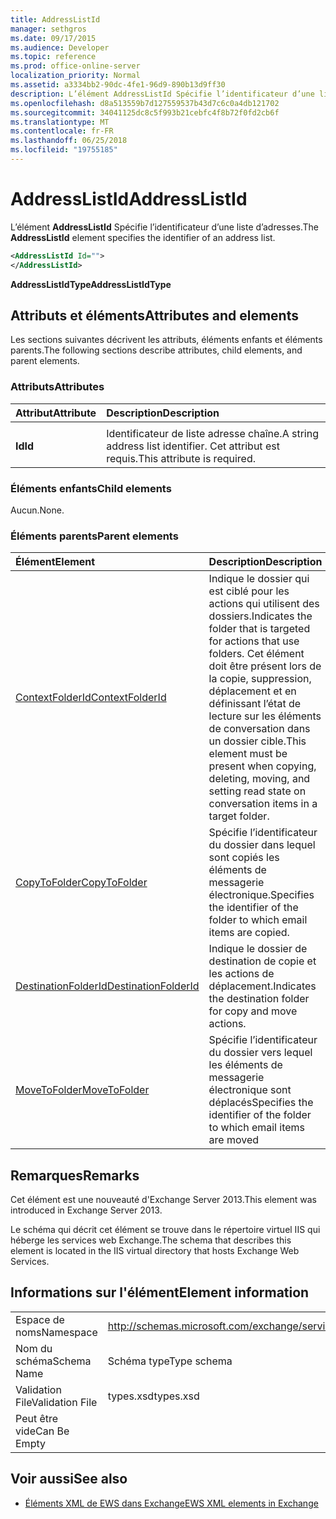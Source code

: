 ```yaml
---
title: AddressListId
manager: sethgros
ms.date: 09/17/2015
ms.audience: Developer
ms.topic: reference
ms.prod: office-online-server
localization_priority: Normal
ms.assetid: a3334bb2-90dc-4fe1-96d9-890b13d9ff30
description: L’élément AddressListId Spécifie l’identificateur d’une liste d’adresses.
ms.openlocfilehash: d8a513559b7d127559537b43d7c6c0a4db121702
ms.sourcegitcommit: 34041125dc8c5f993b21cebfc4f8b72f0fd2cb6f
ms.translationtype: MT
ms.contentlocale: fr-FR
ms.lasthandoff: 06/25/2018
ms.locfileid: "19755185"
---
```

# <a name="addresslistid"></a><span data-ttu-id="80221-103">AddressListId</span><span class="sxs-lookup"><span data-stu-id="80221-103">AddressListId</span></span>

<span data-ttu-id="80221-104">L’élément **AddressListId** Spécifie l’identificateur d’une liste d’adresses.</span><span class="sxs-lookup"><span data-stu-id="80221-104">The **AddressListId** element specifies the identifier of an address list.</span></span> 
  
```XML
<AddressListId Id="">
</AddressListId>
```

 <span data-ttu-id="80221-105">**AddressListIdType**</span><span class="sxs-lookup"><span data-stu-id="80221-105">**AddressListIdType**</span></span>
## <a name="attributes-and-elements"></a><span data-ttu-id="80221-106">Attributs et éléments</span><span class="sxs-lookup"><span data-stu-id="80221-106">Attributes and elements</span></span>

<span data-ttu-id="80221-107">Les sections suivantes décrivent les attributs, éléments enfants et éléments parents.</span><span class="sxs-lookup"><span data-stu-id="80221-107">The following sections describe attributes, child elements, and parent elements.</span></span>
  
### <a name="attributes"></a><span data-ttu-id="80221-108">Attributs</span><span class="sxs-lookup"><span data-stu-id="80221-108">Attributes</span></span>

|<span data-ttu-id="80221-109">**Attribut**</span><span class="sxs-lookup"><span data-stu-id="80221-109">**Attribute**</span></span>|<span data-ttu-id="80221-110">**Description**</span><span class="sxs-lookup"><span data-stu-id="80221-110">**Description**</span></span>|
|:-----|:-----|
|<span data-ttu-id="80221-111">
  **Id**</span><span class="sxs-lookup"><span data-stu-id="80221-111">**Id**</span></span> <br/> |<span data-ttu-id="80221-112">Identificateur de liste adresse chaîne.</span><span class="sxs-lookup"><span data-stu-id="80221-112">A string address list identifier.</span></span> <span data-ttu-id="80221-113">Cet attribut est requis.</span><span class="sxs-lookup"><span data-stu-id="80221-113">This attribute is required.</span></span>  <br/> |
   
### <a name="child-elements"></a><span data-ttu-id="80221-114">Éléments enfants</span><span class="sxs-lookup"><span data-stu-id="80221-114">Child elements</span></span>

<span data-ttu-id="80221-115">Aucun.</span><span class="sxs-lookup"><span data-stu-id="80221-115">None.</span></span>
  
### <a name="parent-elements"></a><span data-ttu-id="80221-116">Éléments parents</span><span class="sxs-lookup"><span data-stu-id="80221-116">Parent elements</span></span>

|<span data-ttu-id="80221-117">**Élément**</span><span class="sxs-lookup"><span data-stu-id="80221-117">**Element**</span></span>|<span data-ttu-id="80221-118">**Description**</span><span class="sxs-lookup"><span data-stu-id="80221-118">**Description**</span></span>|
|:-----|:-----|
|[<span data-ttu-id="80221-119">ContextFolderId</span><span class="sxs-lookup"><span data-stu-id="80221-119">ContextFolderId</span></span>](contextfolderid.md) <br/> |<span data-ttu-id="80221-120">Indique le dossier qui est ciblé pour les actions qui utilisent des dossiers.</span><span class="sxs-lookup"><span data-stu-id="80221-120">Indicates the folder that is targeted for actions that use folders.</span></span> <span data-ttu-id="80221-121">Cet élément doit être présent lors de la copie, suppression, déplacement et en définissant l’état de lecture sur les éléments de conversation dans un dossier cible.</span><span class="sxs-lookup"><span data-stu-id="80221-121">This element must be present when copying, deleting, moving, and setting read state on conversation items in a target folder.</span></span>  <br/> |
|[<span data-ttu-id="80221-122">CopyToFolder</span><span class="sxs-lookup"><span data-stu-id="80221-122">CopyToFolder</span></span>](copytofolder.md) <br/> |<span data-ttu-id="80221-123">Spécifie l’identificateur du dossier dans lequel sont copiés les éléments de messagerie électronique.</span><span class="sxs-lookup"><span data-stu-id="80221-123">Specifies the identifier of the folder to which email items are copied.</span></span>  <br/> |
|[<span data-ttu-id="80221-124">DestinationFolderId</span><span class="sxs-lookup"><span data-stu-id="80221-124">DestinationFolderId</span></span>](destinationfolderid.md) <br/> |<span data-ttu-id="80221-125">Indique le dossier de destination de copie et les actions de déplacement.</span><span class="sxs-lookup"><span data-stu-id="80221-125">Indicates the destination folder for copy and move actions.</span></span>  <br/> |
|[<span data-ttu-id="80221-126">MoveToFolder</span><span class="sxs-lookup"><span data-stu-id="80221-126">MoveToFolder</span></span>](movetofolder.md) <br/> |<span data-ttu-id="80221-127">Spécifie l’identificateur du dossier vers lequel les éléments de messagerie électronique sont déplacés</span><span class="sxs-lookup"><span data-stu-id="80221-127">Specifies the identifier of the folder to which email items are moved</span></span>  <br/> |
   
## <a name="remarks"></a><span data-ttu-id="80221-128">Remarques</span><span class="sxs-lookup"><span data-stu-id="80221-128">Remarks</span></span>

<span data-ttu-id="80221-129">Cet élément est une nouveauté d'Exchange Server 2013.</span><span class="sxs-lookup"><span data-stu-id="80221-129">This element was introduced in Exchange Server 2013.</span></span>
  
<span data-ttu-id="80221-130">Le schéma qui décrit cet élément se trouve dans le répertoire virtuel IIS qui héberge les services web Exchange.</span><span class="sxs-lookup"><span data-stu-id="80221-130">The schema that describes this element is located in the IIS virtual directory that hosts Exchange Web Services.</span></span>
  
## <a name="element-information"></a><span data-ttu-id="80221-131">Informations sur l'élément</span><span class="sxs-lookup"><span data-stu-id="80221-131">Element information</span></span>

|||
|:-----|:-----|
|<span data-ttu-id="80221-132">Espace de noms</span><span class="sxs-lookup"><span data-stu-id="80221-132">Namespace</span></span>  <br/> |http://schemas.microsoft.com/exchange/services/2006/types  <br/> |
|<span data-ttu-id="80221-133">Nom du schéma</span><span class="sxs-lookup"><span data-stu-id="80221-133">Schema Name</span></span>  <br/> |<span data-ttu-id="80221-134">Schéma type</span><span class="sxs-lookup"><span data-stu-id="80221-134">Type schema</span></span>  <br/> |
|<span data-ttu-id="80221-135">Validation File</span><span class="sxs-lookup"><span data-stu-id="80221-135">Validation File</span></span>  <br/> |<span data-ttu-id="80221-136">types.xsd</span><span class="sxs-lookup"><span data-stu-id="80221-136">types.xsd</span></span>  <br/> |
|<span data-ttu-id="80221-137">Peut être vide</span><span class="sxs-lookup"><span data-stu-id="80221-137">Can Be Empty</span></span>  <br/> ||
   
## <a name="see-also"></a><span data-ttu-id="80221-138">Voir aussi</span><span class="sxs-lookup"><span data-stu-id="80221-138">See also</span></span>

- [<span data-ttu-id="80221-139">Éléments XML de EWS dans Exchange</span><span class="sxs-lookup"><span data-stu-id="80221-139">EWS XML elements in Exchange</span></span>](ews-xml-elements-in-exchange.md)

